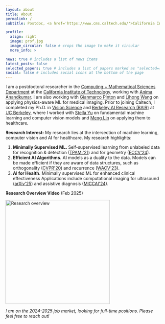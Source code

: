```yaml
---
layout: about
title: About
permalink: /
subtitle: Postdoc, <a href='https://www.cms.caltech.edu/'>California Institute of Technology</a> | peterw at caltech dot edu

profile:
  align: right
  image: prof.jpg
  image_circular: false # crops the image to make it circular
  more_info: >

news: true # includes a list of news items
latest_posts: false
selected_papers: true # includes a list of papers marked as "selected={true}"
social: false # includes social icons at the bottom of the page
---
```



I am a postdoctoral researcher in the [Computing + Mathematical Sciences Department](https://cms.caltech.edu/) at the [California Institute of Technology](https://www.caltech.edu/), working with [Anima Anandkumar](http://tensorlab.cms.caltech.edu/users/anima/). I am also working with [Gianmarco Pinton](https://pintonlab.web.unc.edu/people/) and [Lihong Wang](https://mede.caltech.edu/people/lvw) on applying physics-aware ML for medical imaging. Prior to joining Caltech, I completed my Ph.D. in [Vision Science](https://vision.berkeley.edu/) and [Berkeley AI Research (BAIR)](https://bair.berkeley.edu/) at [UC Berkeley](https://www.berkeley.edu/), where I worked with [Stella Yu](https://web.eecs.umich.edu/~stellayu/) on fundamental machine learning and computer vision models and [Meng Lin](https://optometry.berkeley.edu/people/meng-lin/) on applying them to healthcare.


**Research Interest:** My research lies at the intersection of machine learning, computer vision and AI for healthcare. My research highlights:
1. **Minimally Supervised ML.** Self-supervised learning from unlabeled data for recognition & detection ([TPAMI'21](https://pwang.pw/spn.html)) and for geometry ([ECCV'24](https://pwang.pw/trajSSL)).
2. **Efficient AI Algorithms.** AI models as a duality to the data. Models can be made efficient if they are aware of data structures, such as orthogonality ([CVPR'20](https://pwang.pw/ocnn.html)) and recurrence ([WACV'23](https://pwang.pw/rpg.html)).
3. **AI for Health.** Minimally supervised ML for enhanced clinical effectiveness Applications include computational imaging for ultrasound ([arXiv'25](https://arxiv.org/abs/2501.01157)) and assistive diagnosis ([MICCAI'24](https://danielchyeh.github.io/MDPipe/)).

**Research Overview Video** (Feb 2025)

<a href="https://youtu.be/BXrKLnlhbqo" title="Research overview">
  <img src="roverview.jpg" alt="Research overview" width="auto" height="340">
</a>

*I am on the 2024-2025 job market, looking for full-time positions. Please feel free to reach out!*